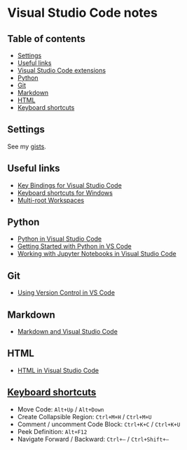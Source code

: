# Visual Studio Code notes <!-- omit in toc -->

## Table of contents <!-- omit in toc -->

- [Settings](#settings)
- [Useful links](#useful-links)
- [Visual Studio Code extensions](#visual-studio-code-extensions)
- [Python](#python)
- [Git](#git)
- [Markdown](#markdown)
- [HTML](#html)
- [Keyboard shortcuts](#keyboard-shortcuts)

## Settings

See my [gists](https://gist.github.com/nmstreethran).

## Useful links 

* [Key Bindings for Visual Studio Code](https://code.visualstudio.com/docs/getstarted/keybindings)
* [Keyboard shortcuts for Windows](https://code.visualstudio.com/shortcuts/keyboard-shortcuts-windows.pdf)
* [Multi-root Workspaces](https://code.visualstudio.com/docs/editor/multi-root-workspaces)
<!-- 
## Visual Studio Code extensions

* [Anaconda Extension Pack](https://marketplace.visualstudio.com/items?itemName=ms-python.anaconda-extension-pack)
* [Code Spell Checker](https://marketplace.visualstudio.com/items?itemName=streetsidesoftware.code-spell-checker)
* [GitHub Pull Requests](https://marketplace.visualstudio.com/items?itemName=GitHub.vscode-pull-request-github)
* [hide-gitignored](https://marketplace.visualstudio.com/items?itemName=npxms.hide-gitignored)
* [LaTeX Workshop](https://marketplace.visualstudio.com/items?itemName=James-Yu.latex-workshop)
* [Live HTML Previewer](https://marketplace.visualstudio.com/items?itemName=hdg.live-html-previewer)
* [Markdown All in One](https://marketplace.visualstudio.com/itemdetails?itemName=yzhang.markdown-all-in-one)
* [Material Icon Theme](https://marketplace.visualstudio.com/items?itemName=PKief.material-icon-theme)
* [Material Theme](https://marketplace.visualstudio.com/items?itemName=Equinusocio.vsc-material-theme)
* [Python](https://marketplace.visualstudio.com/items?itemName=ms-python.python)
* [Visual Studio IntelliCode](https://marketplace.visualstudio.com/items?itemName=VisualStudioExptTeam.vscodeintellicode)
* [VS Code Jupyter Notebook Previewer](https://marketplace.visualstudio.com/items?itemName=jithurjacob.nbpreviewer)
* [YAML](https://marketplace.visualstudio.com/itemdetails?itemName=redhat.vscode-yaml) -->

## Python

* [Python in Visual Studio Code](https://code.visualstudio.com/docs/languages/python#_install-python-and-the-python-extension)
* [Getting Started with Python in VS Code](https://code.visualstudio.com/docs/python/python-tutorial)
* [Working with Jupyter Notebooks in Visual Studio Code](https://code.visualstudio.com/docs/python/jupyter-support)

## Git

* [Using Version Control in VS Code](https://code.visualstudio.com/Docs/editor/versioncontrol)

## Markdown

* [Markdown and Visual Studio Code](https://code.visualstudio.com/docs/languages/markdown)

## HTML

* [HTML in Visual Studio Code](https://code.visualstudio.com/docs/languages/html)

## [Keyboard shortcuts](https://vslive.com/Blogs/News-and-Tips/2015/04/5-VS-Keyboard-Shortcuts.aspx)

* Move Code: `Alt+Up` / `Alt+Down`
* Create Collapsible Region: `Ctrl+M+H` / `Ctrl+M+U`
* Comment / uncomment Code Block: `Ctrl+K+C` / `Ctrl+K+U`
* Peek Definition: `Alt+F12`
* Navigate Forward / Backward: `Ctrl+–` / `Ctrl+Shift+–` 